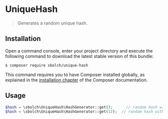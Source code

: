 # UniqueHash

> Generates a random unique hash.

## Installation

Open a command console, enter your project directory and execute the
following command to download the latest stable version of this bundle:

```console
$ composer require sbolch/unique-hash
```

This command requires you to have Composer installed globally, as explained
in the [installation chapter](https://getcomposer.org/doc/00-intro.md)
of the Composer documentation.

## Usage

```php
$hash = \sbolch\UniqueHash\HashGenerator::get();      // random hash with length of 32 characters
$hash = \sbolch\UniqueHash\HashGenerator::get(12);	// random hash with length of 12 characters
```
